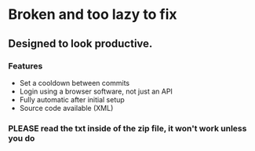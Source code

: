 # Broken and too lazy to fix
## Designed to look productive.
### Features

- Set a cooldown between commits
- Login using a browser software, not just an API
- Fully automatic after initial setup
- Source code available (XML)

### PLEASE read the txt inside of the zip file, it won't work unless you do
